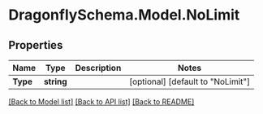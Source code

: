 
# DragonflySchema.Model.NoLimit

## Properties

Name | Type | Description | Notes
------------ | ------------- | ------------- | -------------
**Type** | **string** |  | [optional] [default to "NoLimit"]

[[Back to Model list]](../README.md#documentation-for-models)
[[Back to API list]](../README.md#documentation-for-api-endpoints)
[[Back to README]](../README.md)

